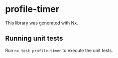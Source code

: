 # profile-timer

This library was generated with [Nx](https://nx.dev).

## Running unit tests

Run `nx test profile-timer` to execute the unit tests.
